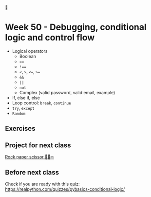 

# Week 50 - Debugging, conditional logic and control flow



<!--

## Peer instruction



### Question 1



-->





- Logical operators
  - Boolean
  - `==`
  - `!==`
  - `<`, `>`, `<=`, `>=`
  - `&&`
  - `||`
  - `not`
  - Complex (valid password, valid email, example)
- If, else if, else
- Loop control: `break`, `continue`
- `try`, `except`
- `Random`



## Exercises





## Project for next class

[Rock paper scissor 🤘🔖✂](../projects/rock-paper-scissor.md) 



## Before next class

Check if you are ready with this quiz: https://realpython.com/quizzes/pybasics-conditional-logic/

